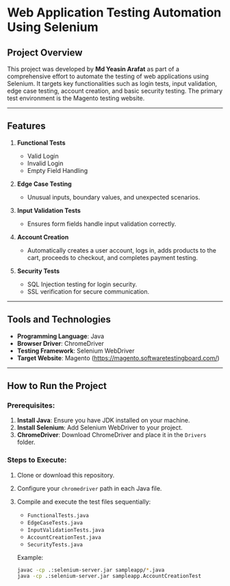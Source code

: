# Web Application Testing Automation Using Selenium

## Project Overview
This project was developed by **Md Yeasin Arafat** as part of a comprehensive effort to automate the testing of web applications using Selenium. It targets key functionalities such as login tests, input validation, edge case testing, account creation, and basic security testing. The primary test environment is the Magento testing website.

---

## Features
1. **Functional Tests**
    - Valid Login
    - Invalid Login
    - Empty Field Handling

2. **Edge Case Testing**
    - Unusual inputs, boundary values, and unexpected scenarios.

3. **Input Validation Tests**
    - Ensures form fields handle input validation correctly.

4. **Account Creation**
    - Automatically creates a user account, logs in, adds products to the cart, proceeds to checkout, and completes payment testing.

5. **Security Tests**
    - SQL Injection testing for login security.
    - SSL verification for secure communication.

---

## Tools and Technologies
- **Programming Language**: Java
- **Browser Driver**: ChromeDriver
- **Testing Framework**: Selenium WebDriver
- **Target Website**: Magento (https://magento.softwaretestingboard.com/)

---

## How to Run the Project
### Prerequisites:
1. **Install Java**: Ensure you have JDK installed on your machine.
2. **Install Selenium**: Add Selenium WebDriver to your project.
3. **ChromeDriver**: Download ChromeDriver and place it in the `Drivers` folder.

### Steps to Execute:
1. Clone or download this repository.
2. Configure your `chromedriver` path in each Java file.
3. Compile and execute the test files sequentially:
    - `FunctionalTests.java`
    - `EdgeCaseTests.java`
    - `InputValidationTests.java`
    - `AccountCreationTest.java`
    - `SecurityTests.java`

   Example:
   ```bash
   javac -cp .:selenium-server.jar sampleapp/*.java
   java -cp .:selenium-server.jar sampleapp.AccountCreationTest
